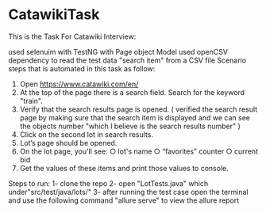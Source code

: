 # CatawikiTask

This is the Task For Catawiki Interview:

used selenuim with TestNG with Page object Model
used openCSV dependency to read the test data "search item" from a CSV file
Scenario steps that is automated in this task as follow:
1. Open https://www.catawiki.com/en/
2. At the top of the page there is a search field. Search for the keyword "train".
3. Verify that the search results page is opened. ( verified the search result page by making sure that the search item is displayed and we can see the objects number "which I believe is the search results number" )
4. Click on the second lot in search results.
5. Lot’s page should be opened.
6. On the lot page, you'll see:
○ lot's name
○ “favorites” counter
○ current bid
7. Get the values of these items and print those values to console.


Steps to run: 
1- clone the repo
2- open "LotTests.java" which under"src/test/java/lots/"
3- after running the test case open the terminal and use the following command "allure serve" to view the allure report 

